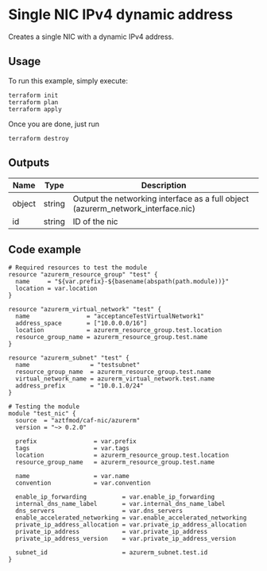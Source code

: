 # Single NIC IPv4 dynamic address

Creates a single NIC with a dynamic IPv4 address.

## Usage
To run this example, simply execute: 

```hcl
terraform init
terraform plan
terraform apply
```

Once you are done, just run 
```hcl
terraform destroy
```

## Outputs
| Name | Type | Description | 
| -- | -- | -- | 
| object | string | Output the networking interface as a full object (azurerm_network_interface.nic) |
| id | string | ID of the nic |

## Code example
```hcl
# Required resources to test the module
resource "azurerm_resource_group" "test" {
  name     = "${var.prefix}-${basename(abspath(path.module))}"
  location = var.location
}

resource "azurerm_virtual_network" "test" {
  name                = "acceptanceTestVirtualNetwork1"
  address_space       = ["10.0.0.0/16"]
  location            = azurerm_resource_group.test.location
  resource_group_name = azurerm_resource_group.test.name
}

resource "azurerm_subnet" "test" {
  name                 = "testsubnet"
  resource_group_name  = azurerm_resource_group.test.name
  virtual_network_name = azurerm_virtual_network.test.name
  address_prefix       = "10.0.1.0/24"
}

# Testing the module
module "test_nic" {
  source  = "aztfmod/caf-nic/azurerm"
  version = "~> 0.2.0"

  prefix                = var.prefix
  tags                  = var.tags
  location              = azurerm_resource_group.test.location
  resource_group_name   = azurerm_resource_group.test.name

  name                  = var.name
  convention            = var.convention

  enable_ip_forwarding          = var.enable_ip_forwarding
  internal_dns_name_label       = var.internal_dns_name_label
  dns_servers                   = var.dns_servers
  enable_accelerated_networking = var.enable_accelerated_networking
  private_ip_address_allocation = var.private_ip_address_allocation
  private_ip_address            = var.private_ip_address
  private_ip_address_version    = var.private_ip_address_version

  subnet_id                     = azurerm_subnet.test.id
}
```
